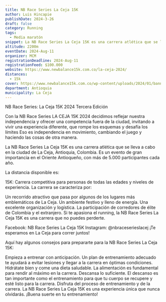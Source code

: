 ```yaml
---
title: NB Race Series La Ceja 15K
author: Luis Hincapie
publishDate: 2024-3-26
draft: false
category: Running
tags:
  - Media maratón
snippet: La NB Race Series La Ceja 15K es una carrera atlética que se lleva a cabo en la ciudad de La Ceja, Antioquia, Colombia. Es un evento de gran importancia en el Oriente Antioqueño, con más de 5.000 participantes cada año.
altitude: 2200m
eventDate: 2024-Aug-11
organizer: MCM
registrationDeadline: 2024-Aug-11
registrationFeed: $100.000
website: https://www.newbalance15k.com.co/la-ceja-2024/
distances:
  - 15k
cover: https://www.newbalance15k.com.co/wp-content/uploads/2024/01/banner-principal_La-Ceja.jpg
department: Antioquia
municipality: La Ceja
---
```



NB Race Series: La Ceja 15K 2024
Tercera Edición

Con la NB Race Series LA CEJA 15K 2024 decidimos reflejar nuestra independencia y ofrecer una competencia fuera de la
ciudad, invitando a vivir una experiencia diferente, que rompe los esquemas y desafía los límites
Eso es independencia en movimiento, cambiando el juego y haciendo las cosas de otra manera.


La NB Race Series La Ceja 15K es una carrera atlética que se lleva a cabo en la ciudad de La Ceja, Antioquia, Colombia.
Es un evento de gran importancia en el Oriente Antioqueño, con más de 5.000 participantes cada año.

La distancia disponible es:

15K: Carrera competitiva para personas de todas las edades y niveles de experiencia.
La carrera se caracteriza por:

Un recorrido atractivo que pasa por algunos de los lugares más emblemáticos de La Ceja.
Un ambiente festivo y lleno de energía.
Una excelente organización y logística.
La participación de corredores de élite de Colombia y el extranjero.
Si te apasiona el running, la NB Race Series La Ceja 15K es una carrera que no puedes perderte.

Facebook: NB Race Series La Ceja 15K
Instagram: @nbraceserieslacej
¡Te esperamos en La Ceja para correr juntos!

Aquí hay algunos consejos para prepararte para la NB Race Series La Ceja 15K:

Empieza a entrenar con anticipación. Un plan de entrenamiento adecuado te ayudará a evitar lesiones y llegar a la
carrera en óptimas condiciones.
Hidrátate bien y come una dieta saludable. La alimentación es fundamental para rendir al máximo en la carrera.
Descansa lo suficiente. El descanso es tan importante como el entrenamiento para que tu cuerpo se recupere y esté listo
para la carrera.
Disfruta del proceso de entrenamiento y de la carrera. La NB Race Series La Ceja 15K es una experiencia única que nunca
olvidarás.
¡Buena suerte en tu entrenamiento!